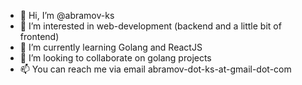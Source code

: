 - 👋 Hi, I’m @abramov-ks
- 👀 I’m interested in web-development (backend and a little bit of frontend)
- 🌱 I’m currently learning Golang and ReactJS
- 💞️ I’m looking to collaborate on golang projects
- 📫 You can reach me via email abramov-dot-ks-at-gmail-dot-com

<!---
abramov-ks/abramov-ks is a ✨ special ✨ repository because its `README.md` (this file) appears on your GitHub profile.
You can click the Preview link to take a look at your changes.
--->
